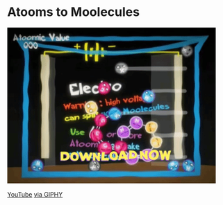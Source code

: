 Atooms to Moolecules
===
[![](dypmpdIuuGgOlfM4qH.gif)][video]

[YouTube][video] [via GIPHY](https://giphy.com/gifs/dypmpdIuuGgOlfM4qH)

[video]: https://youtu.be/F1EuZnheoMQ

